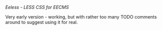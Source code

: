*Eeless - LESS CSS for EECMS*

Very early version - working, but with rather too many TODO comments around to suggest using it for real.
